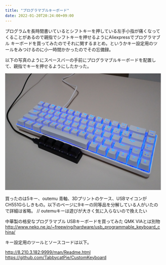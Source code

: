 ```yaml
---
title: "プログラマブルキーボード"
date: 2022-01-20T20:24:00+09:00
---
```


プログラムを長時間書いているとシフトキーを押している左手小指が痛くなってくることがあるので親指でシフトキーを押せるようにAliexpressでプログラマブル
キーボードを買ってみたのでそれに関するまとめ。というかキー設定用のツールをみつけるのに小一時間かかったのでその忘備録。

以下の写真のようにスペースバーの手前にプログラマブルキーボードを配置して、親指でキーを押せるようにしたかった。

![](../../media/673851261231185920_0.jpg)

買ったのは5キー、outemu
青軸、3Dプリントのケース、USBマイコンがCH551Gらしきもの。以下のページに9キーの同等品を分解している人がいたので詳細は省略。 //
outemuキーは遊びが大きく気に入らないので換えたい

中華製の格安なプログラマブル USBキーボードを買ってみた QMK VIAとは別物
<http://www.neko.ne.jp/~freewing/hardware/usb_programmable_keyboard_china/>

キー設定用のツールとソースコードは以下。

<http://8.210.3.182:9999/man/Readme.html>
<https://github.com/TabbycatPie/CustomKeyboard>
